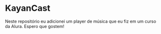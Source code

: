 # KayanCast
Neste repositório eu adicionei um player de música que eu fiz em um curso da Alura.
Espero que gostem!
